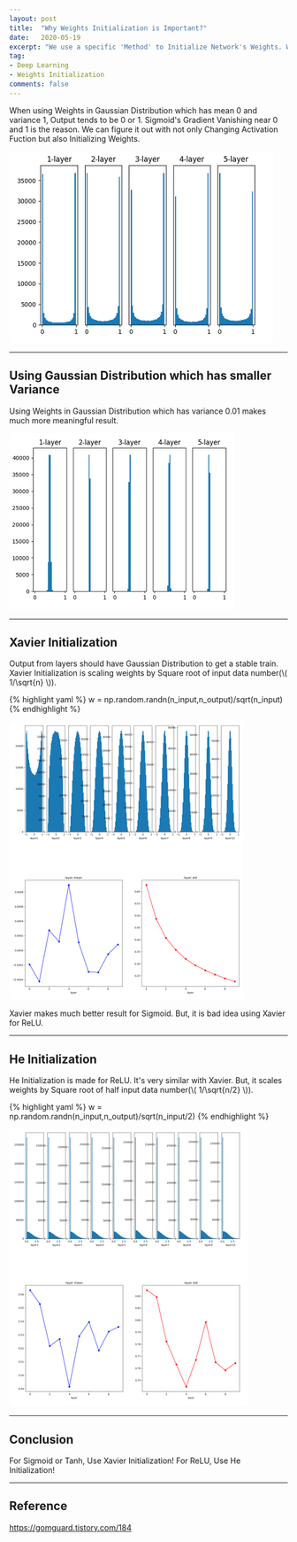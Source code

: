 ```yaml
---
layout: post
title:  "Why Weights Initialization is Important?"
date:   2020-05-19
excerpt: "We use a specific 'Method' to Initialize Network's Weights. Why Weights Initialization is Important and Which 'Method' is better?"
tag:
- Deep Learning
- Weights Initialization
comments: false
---
```


When using Weights in Gaussian Distribution which has mean 0 and variance 1, Output tends to be 0 or 1. Sigmoid's Gradient Vanishing near 0 and 1 is the reason. We can figure it out with not only Changing Activation Fuction but also Initializing Weights.

![Sigmoid_0_1](/assets/img/Sigmoid_0_1.png)    
    
---

## Using Gaussian Distribution which has smaller Variance

Using Weights in Gaussian Distribution which has variance 0.01 makes much more meaningful result.

![Sigmoid_0_01](/assets/img/sigmoid_0_01.png)

---

## Xavier Initialization

Output from layers should have Gaussian Distribution to get a stable train. Xavier Initialization is scaling weights by Square root of input data number(\\( 1/\sqrt{n} \\)).

{% highlight yaml %}
w = np.random.randn(n_input,n_output)/sqrt(n_input)
{% endhighlight %}

![Sigmoid_Xavier](/assets/img/Sigmoid_Xavier.png)

Xavier makes much better result for Sigmoid. But, it is bad idea using Xavier for ReLU.

---

## He Initialization

He Initialization is made for ReLU. It's very similar with Xavier. But, it scales weights by Square root of half input data number(\\( 1/\sqrt{n/2} \\)).

{% highlight yaml %}
w = np.random.randn(n_input,n_output)/sqrt(n_input/2)
{% endhighlight %}

![He_ReLU](/assets/img/He_ReLU.png)

---

## Conclusion

For Sigmoid or Tanh, Use Xavier Initialization!
For ReLU, Use He Initialization!

---

## Reference
https://gomguard.tistory.com/184

